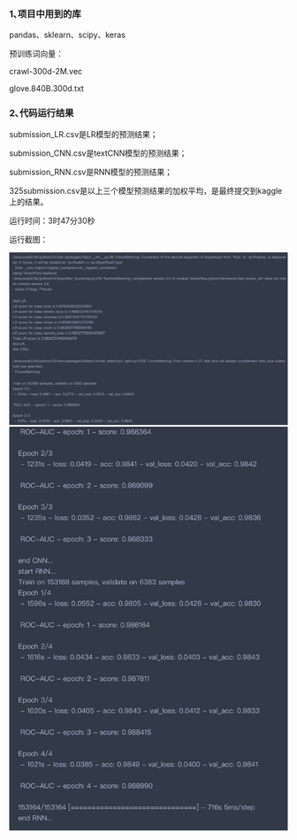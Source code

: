 ### 1､项目中用到的库
pandas、sklearn、scipy、keras

预训练词向量：

crawl-300d-2M.vec

glove.840B.300d.txt

### 2､代码运行结果
submission_LR.csv是LR模型的预测结果；

submission_CNN.csv是textCNN模型的预测结果；

submission_RNN.csv是RNN模型的预测结果；

325submission.csv是以上三个模型预测结果的加权平均，是最终提交到kaggle上的结果。

运行时间：3时47分30秒

运行截图：

![Alt text](./img/运行结果截图1.jpg)
![Alt text](./img/运行结果截图2.jpg)